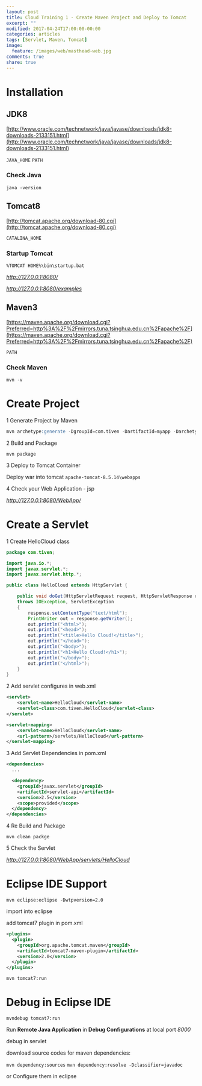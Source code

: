 ```yaml
---
layout: post
title: Cloud Training 1 - Create Maven Project and Deploy to Tomcat
excerpt: ""
modified: 2017-04-24T17:00:00-00:00
categories: articles
tags: [Servlet, Maven, Tomcat]
image:
  feature: /images/web/masthead-web.jpg
comments: true
share: true
---
```


# Installation
## JDK8
[http://www.oracle.com/technetwork/java/javase/downloads/jdk8-downloads-2133151.html](http://www.oracle.com/technetwork/java/javase/downloads/jdk8-downloads-2133151.html)

`JAVA_HOME`
`PATH`

### Check Java
`java -version`

## Tomcat8
[http://tomcat.apache.org/download-80.cgi](http://tomcat.apache.org/download-80.cgi)

`CATALINA_HOME`

### Startup Tomcat
`%TOMCAT HOME%\bin\startup.bat`

*http://127.0.0.1:8080/*

*http://127.0.0.1:8080/examples*

## Maven3
[https://maven.apache.org/download.cgi?Preferred=http%3A%2F%2Fmirrors.tuna.tsinghua.edu.cn%2Fapache%2F](https://maven.apache.org/download.cgi?Preferred=http%3A%2F%2Fmirrors.tuna.tsinghua.edu.cn%2Fapache%2F)

`PATH`

### Check Maven
`mvn -v`


# Create Project

1 Generate Project by Maven

```sql
mvn archetype:generate -DgroupId=com.tiven -DartifactId=myapp -DarchetypeArtifactId=maven-archetype-webapp -DinteractiveMode=false
```

2 Build and Package

`mvn package`

3 Deploy to Tomcat Container

Deploy war into tomcat `apache-tomcat-8.5.14\webapps`

4 Check your Web Application - jsp

*http://127.0.0.1:8080/WebApp/*


# Create a Servlet

1 Create HelloCloud class

```java
package com.tiven;

import java.io.*;
import javax.servlet.*;
import javax.servlet.http.*;

public class HelloCloud extends HttpServlet {

    public void doGet(HttpServletRequest request, HttpServletResponse response)
    throws IOException, ServletException
    {
        response.setContentType("text/html");
        PrintWriter out = response.getWriter();
        out.println("<html>");
        out.println("<head>");
        out.println("<title>Hello Cloud!</title>");
        out.println("</head>");
        out.println("<body>");
        out.println("<h1>Hello Cloud!</h1>");
        out.println("</body>");
        out.println("</html>");
    }
}
```

2 Add servlet configures in web.xml

```xml
<servlet>
    <servlet-name>HelloCloud</servlet-name>
    <servlet-class>com.tiven.HelloCloud</servlet-class>
</servlet>

<servlet-mapping>
    <servlet-name>HelloCloud</servlet-name>
    <url-pattern>/servlets/HelloCloud</url-pattern>
</servlet-mapping>
```

3 Add Servlet Dependencies in pom.xml

```xml
<dependencies>
  ...

  <dependency>
    <groupId>javax.servlet</groupId>
    <artifactId>servlet-api</artifactId>
    <version>2.5</version>
    <scope>provided</scope>
  </dependency>
</dependencies>
```

4 Re Build and Package

`mvn clean packge`

5 Check the Servlet

*http://127.0.0.1:8080/WebApp/servlets/HelloCloud*

# Eclipse IDE Support

`mvn eclipse:eclipse -Dwtpversion=2.0`

import into eclipse

add tomcat7 plugin in pom.xml

```xml
<plugins>
  <plugin>
    <groupId>org.apache.tomcat.maven</groupId>
    <artifactId>tomcat7-maven-plugin</artifactId>
    <version>2.0</version>
  </plugin>
</plugins>
```

`mvn tomcat7:run`

# Debug in Eclipse IDE
`mvndebug tomcat7:run`

Run **Remote Java Application** in **Debug Configurations** at local port *8000*

debug in servlet

download source codes for maven dependencies:

`mvn dependency:sources`
`mvn dependency:resolve -Dclassifier=javadoc`

or Configure them in eclipse
